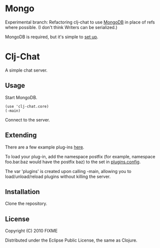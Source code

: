 # Mongo

Experimental branch: Refactoring clj-chat to use [MongoDB](http://www.mongodb.org/) in place of
refs where possible. (I don't think Writers can be serialized.)

MongoDB is required, but it's simple to [set up](http://www.mongodb.org/display/DOCS/Quickstart).

# Clj-Chat

A simple chat server.

## Usage

Start MongoDB.

    (use 'clj-chat.core)
    (-main)

Connect to the server.

## Extending

There are a few example plug-ins [here](http://github.com/MayDaniel/clj-chat/blob/master/src/clj_chat/plugins/).

To load your plug-in, add the namespace postfix (for example,
namespace foo.bar.baz would have the postfix baz) to the set in
[plugins.config](http://github.com/MayDaniel/clj-chat/blob/master/plugins.config).

The var 'plugins' is created upon calling -main, allowing you to
load/unload/reload plugins without killing the server.

## Installation

Clone the repository.

## License

Copyright (C) 2010 FIXME

Distributed under the Eclipse Public License, the same as Clojure.
